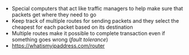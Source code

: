 - Special computers that act like traffic managers to help make sure that packets get where they need to go
- Keep track of multiple routes for sending packets and they select the cheapest for each packet based on its destination
- Multiple routes make it possible to complete transaction even if something goes wrong (_fault tolerance_)
- https://whatismyipaddress.com/router